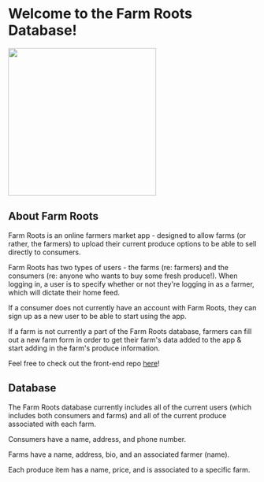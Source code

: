 # Welcome to the Farm Roots Database! 

<img height="300" src="https://www.massaudubon.org/var/ezdemo_site/storage/images/site_ma/get-outdoors/wildlife-sanctuaries/drumlin-farm/11401-262-eng-US/drumlin-farm-wildlife-sanctuary.jpg"></img>

## About Farm Roots

Farm Roots is an online farmers market app - designed to allow farms (or rather, the farmers) to upload their current produce options to be able to sell directly to consumers.

Farm Roots has two types of users - the farms (re: farmers) and the consumers (re: anyone who wants to buy some fresh produce!). When logging in, a user is to specify whether or not they're logging in as a farmer, which will dictate their home feed.

If a consumer does not currently have an account with Farm Roots, they can sign up as a new user to be able to start using the app.

If a farm is not currently a part of the Farm Roots database, farmers can fill out a new farm form in order to get their farm's data added to the app & start adding in the farm's produce information.

Feel free to check out the front-end repo <a href="https://github.com/bwennuh/farm-roots-frontend">here</a>!

## Database

The Farm Roots database currently includes all of the current users (which includes both consumers and farms) and all of the current produce associated with each farm.

Consumers have a name, address, and phone number.

Farms have a name, address, bio, and an associated farmer (name).

Each produce item has a name, price, and is associated to a specific farm. 
